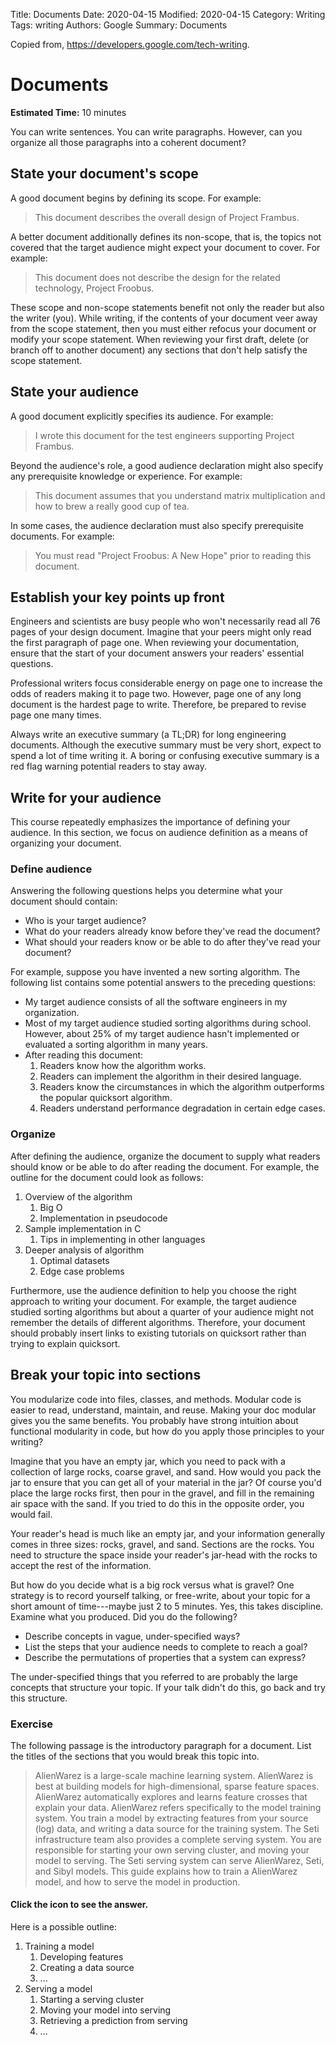 Title: Documents
Date: 2020-04-15
Modified: 2020-04-15
Category: Writing
Tags: writing
Authors: Google
Summary: Documents

Copied from, https://developers.google.com/tech-writing. 

Documents
=========

**Estimated Time:** 10 minutes

You can write sentences. You can write paragraphs. However, can you organize all those paragraphs into a coherent document?

State your document's scope
---------------------------

A good document begins by defining its scope. For example:

> This document describes the overall design of Project Frambus.

A better document additionally defines its non-scope, that is, the topics not covered that the target audience might expect your document to cover. For example:

> This document does not describe the design for the related technology, Project Froobus.

These scope and non-scope statements benefit not only the reader but also the writer (you). While writing, if the contents of your document veer away from the scope statement, then you must either refocus your document or modify your scope statement. When reviewing your first draft, delete (or branch off to another document) any sections that don't help satisfy the scope statement.

State your audience
-------------------

A good document explicitly specifies its audience. For example:

> I wrote this document for the test engineers supporting Project Frambus.

Beyond the audience's role, a good audience declaration might also specify any prerequisite knowledge or experience. For example:

> This document assumes that you understand matrix multiplication and how to brew a really good cup of tea.

In some cases, the audience declaration must also specify prerequisite documents. For example:

> You must read "Project Froobus: A New Hope" prior to reading this document.

Establish your key points up front
----------------------------------

Engineers and scientists are busy people who won't necessarily read all 76 pages of your design document. Imagine that your peers might only read the first paragraph of page one. When reviewing your documentation, ensure that the start of your document answers your readers' essential questions.

Professional writers focus considerable energy on page one to increase the odds of readers making it to page two. However, page one of any long document is the hardest page to write. Therefore, be prepared to revise page one many times.

Always write an executive summary (a TL;DR) for long engineering documents. Although the executive summary must be very short, expect to spend a lot of time writing it. A boring or confusing executive summary is a red flag warning potential readers to stay away.

Write for your audience
-----------------------

This course repeatedly emphasizes the importance of defining your audience. In this section, we focus on audience definition as a means of organizing your document.

### Define audience

Answering the following questions helps you determine what your document should contain:

-   Who is your target audience?
-   What do your readers already know before they've read the document?
-   What should your readers know or be able to do after they've read your document?

For example, suppose you have invented a new sorting algorithm. The following list contains some potential answers to the preceding questions:

-   My target audience consists of all the software engineers in my organization.
-   Most of my target audience studied sorting algorithms during school. However, about 25% of my target audience hasn't implemented or evaluated a sorting algorithm in many years.
-   After reading this document:
    1.  Readers know how the algorithm works.
    2.  Readers can implement the algorithm in their desired language.
    3.  Readers know the circumstances in which the algorithm outperforms the popular quicksort algorithm.
    4.  Readers understand performance degradation in certain edge cases.

### Organize

After defining the audience, organize the document to supply what readers should know or be able to do after reading the document. For example, the outline for the document could look as follows:

1.  Overview of the algorithm
    1.  Big O
    2.  Implementation in pseudocode
2.  Sample implementation in C
    1.  Tips in implementing in other languages
3.  Deeper analysis of algorithm
    1.  Optimal datasets
    2.  Edge case problems

Furthermore, use the audience definition to help you choose the right approach to writing your document. For example, the target audience studied sorting algorithms but about a quarter of your audience might not remember the details of different algorithms. Therefore, your document should probably insert links to existing tutorials on quicksort rather than trying to explain quicksort.

Break your topic into sections
------------------------------

You modularize code into files, classes, and methods. Modular code is easier to read, understand, maintain, and reuse. Making your doc modular gives you the same benefits. You probably have strong intuition about functional modularity in code, but how do you apply those principles to your writing?

Imagine that you have an empty jar, which you need to pack with a collection of large rocks, coarse gravel, and sand. How would you pack the jar to ensure that you can get all of your material in the jar? Of course you'd place the large rocks first, then pour in the gravel, and fill in the remaining air space with the sand. If you tried to do this in the opposite order, you would fail.

Your reader's head is much like an empty jar, and your information generally comes in three sizes: rocks, gravel, and sand. Sections are the rocks. You need to structure the space inside your reader's jar-head with the rocks to accept the rest of the information.

But how do you decide what is a big rock versus what is gravel? One strategy is to record yourself talking, or free-write, about your topic for a short amount of time---maybe just 2 to 5 minutes. Yes, this takes discipline. Examine what you produced. Did you do the following?

-   Describe concepts in vague, under-specified ways?
-   List the steps that your audience needs to complete to reach a goal?
-   Describe the permutations of properties that a system can express?

The under-specified things that you referred to are probably the large concepts that structure your topic. If your talk didn't do this, go back and try this structure.

### Exercise

The following passage is the introductory paragraph for a document. List the titles of the sections that you would break this topic into.

> AlienWarez is a large-scale machine learning system. AlienWarez is best at building models for high-dimensional, sparse feature spaces. AlienWarez automatically explores and learns feature crosses that explain your data. AlienWarez refers specifically to the model training system. You train a model by extracting features from your source (log) data, and writing a data source for the training system. The Seti infrastructure team also provides a complete serving system. You are responsible for starting your own serving cluster, and moving your model to serving. The Seti serving system can serve AlienWarez, Seti, and Sibyl models. This guide explains how to train a AlienWarez model, and how to serve the model in production.

#### Click the icon to see the answer.

Here is a possible outline:

1.  Training a model
    1.  Developing features
    2.  Creating a data source
    3.  ...
2.  Serving a model
    1.  Starting a serving cluster
    2.  Moving your model into serving
    3.  Retrieving a prediction from serving
    4.  ...